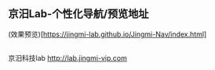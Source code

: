 ## 京汨Lab-个性化导航/预览地址
(效果预览)[https://jingmi-lab.github.io/Jingmi-Nav/index.html]

##
京汨科技lab
http://lab.jingmi-vip.com

